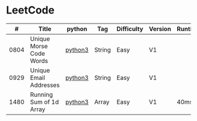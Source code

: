 # LeetCode

| # | Title | python | Tag | Difficulty | Version | Runtime | Date |
|---| ----- | -------- | ---------- | ---------- |---|-----| ---------- |
|0804|Unique Morse Code Words|[python3](./String/Unique_Morse_Code_Words.py)|String|Easy|V1||2018/11/06
|0929|Unique Email Addresses|[python3](./String/Unique_Email_Addresses.py)|String|Easy|V1||2018/11/06
|1480|Running Sum of 1d Array|[python3](./Array/Easy/1480_Running_Sum_of_1d_Array.py)|Array|Easy|V1|40ms|2021/3/24
